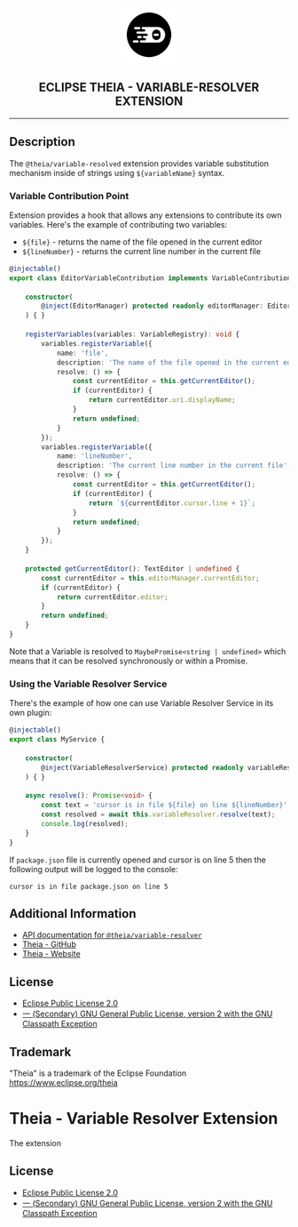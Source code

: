 <div align='center'>

<br />

<img src='https://raw.githubusercontent.com/eclipse-theia/theia/master/logo/theia.svg?sanitize=true' alt='theia-ext-logo' width='100px' />

<h2>ECLIPSE THEIA - VARIABLE-RESOLVER EXTENSION</h2>

<hr />

</div>

## Description

The `@theia/variable-resolved` extension provides variable substitution mechanism inside of strings using `${variableName}` syntax.

### Variable Contribution Point
Extension provides a hook that allows any extensions to contribute its own variables.
Here's the example of contributing two variables:
- `${file}` - returns the name of the file opened in the current editor
- `${lineNumber}` - returns the current line number in the current file

```typescript
@injectable()
export class EditorVariableContribution implements VariableContribution {

    constructor(
        @inject(EditorManager) protected readonly editorManager: EditorManager
    ) { }

    registerVariables(variables: VariableRegistry): void {
        variables.registerVariable({
            name: 'file',
            description: 'The name of the file opened in the current editor',
            resolve: () => {
                const currentEditor = this.getCurrentEditor();
                if (currentEditor) {
                    return currentEditor.uri.displayName;
                }
                return undefined;
            }
        });
        variables.registerVariable({
            name: 'lineNumber',
            description: 'The current line number in the current file',
            resolve: () => {
                const currentEditor = this.getCurrentEditor();
                if (currentEditor) {
                    return `${currentEditor.cursor.line + 1}`;
                }
                return undefined;
            }
        });
    }

    protected getCurrentEditor(): TextEditor | undefined {
        const currentEditor = this.editorManager.currentEditor;
        if (currentEditor) {
            return currentEditor.editor;
        }
        return undefined;
    }
}
```

Note that a Variable is resolved to `MaybePromise<string | undefined>` which means that it can be resolved synchronously or within a Promise.

### Using the Variable Resolver Service

There's the example of how one can use Variable Resolver Service in its own plugin:
```typescript
@injectable()
export class MyService {

    constructor(
        @inject(VariableResolverService) protected readonly variableResolver: VariableResolverService
    ) { }

    async resolve(): Promise<void> {
        const text = 'cursor is in file ${file} on line ${lineNumber}';
        const resolved = await this.variableResolver.resolve(text);
        console.log(resolved);
    }
}
```

If `package.json` file is currently opened and cursor is on line 5 then the following output will be logged to the console:
```
cursor is in file package.json on line 5
```

## Additional Information

- [API documentation for `@theia/variable-resolver`](https://eclipse-theia.github.io/theia/docs/next/modules/variable_resolver.html)
- [Theia - GitHub](https://github.com/eclipse-theia/theia)
- [Theia - Website](https://theia-ide.org/)

## License

- [Eclipse Public License 2.0](http://www.eclipse.org/legal/epl-2.0/)
- [一 (Secondary) GNU General Public License, version 2 with the GNU Classpath Exception](https://projects.eclipse.org/license/secondary-gpl-2.0-cp)

## Trademark
"Theia" is a trademark of the Eclipse Foundation
https://www.eclipse.org/theia


# Theia - Variable Resolver Extension

The extension

## License
- [Eclipse Public License 2.0](http://www.eclipse.org/legal/epl-2.0/)
- [一 (Secondary) GNU General Public License, version 2 with the GNU Classpath Exception](https://projects.eclipse.org/license/secondary-gpl-2.0-cp)
